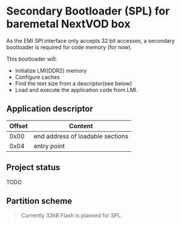 # Secondary Bootloader (SPL) for baremetal NextVOD box

As the EMI SPI interface only accepts 32 bit accesses,
a secondary bootloader is required for code memory (for now).

This bootloader will:
* Initialize LMI(DDR2) memory
* Configure caches
* Find the text size from a descriptor(see below)
* Load and execute the application code from LMI.

## Application descriptor

| Offset | Content |
|-|-|
| 0x00 | end address of loadable sections |
| 0x04 | entry point |

## Project status
TODO

## Partition scheme
> Currently 32kB Flash is planned for SPL.